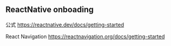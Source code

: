 ## ReactNative onboading

公式 https://reactnative.dev/docs/getting-started

React Navigation https://reactnavigation.org/docs/getting-started
